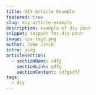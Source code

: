 ```yaml
---
title: DIY Article Example
featured: true
slug: diy-article-example
description: example of diy post
snippet: snippet for diy post
image: cps-logo.png
author: Jake Janik
intro: asdg
articleSection:
  - sectionName: sdfg
    sectionLink: sdfg
    sectionContent: sdfgsdff
tags:
  - diy
---
```

